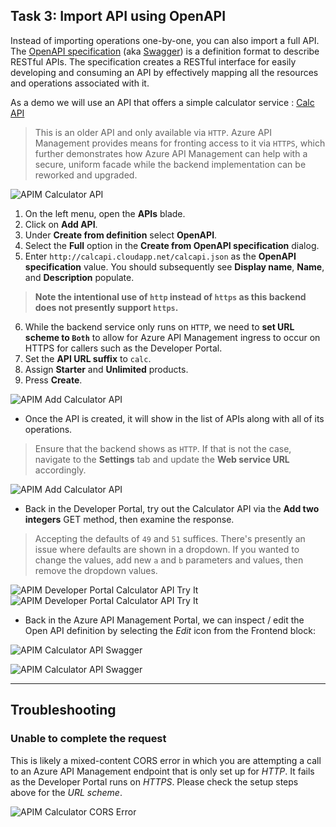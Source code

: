 ## Task 3: Import API using OpenAPI

Instead of importing operations one-by-one, you can also import a full API. The [OpenAPI specification](https://www.openapis.org/) (aka [Swagger](https://swagger.io)) is a definition format to describe RESTful APIs. The specification creates a RESTful interface for easily developing and consuming an API by effectively mapping all the resources and operations associated with it.

As a demo we will use an API that offers a simple calculator service : [Calc API](http://calcapi.cloudapp.net)

> This is an older API and only available via `HTTP`. Azure API Management provides means for fronting access to it via `HTTPS`, which further demonstrates how Azure API Management can help with a secure, uniform facade while the backend implementation can be reworked and upgraded.

![APIM Calculator API](media2/01.png)

1) On the left menu, open the **APIs** blade.  
2) Click on **Add API**.  
3) Under **Create from definition** select **OpenAPI**.  
4) Select the **Full** option in the **Create from OpenAPI specification** dialog.  
5) Enter `http://calcapi.cloudapp.net/calcapi.json` as the **OpenAPI specification** value. You should subsequently see **Display name**, **Name**, and **Description** populate.  

> **Note the intentional use of `http` instead of `https` as this backend does not presently support `https`.**  

6) While the backend service only runs on `HTTP`, we need to **set URL scheme to `Both`** to allow for Azure API Management ingress to occur on HTTPS for callers such as the Developer Portal.  
7) Set the **API URL suffix** to `calc`.  
8) Assign **Starter** and **Unlimited** products.  
9) Press **Create**.  

![APIM Add Calculator API](media2/02.png)

- Once the API is created, it will show in the list of APIs along with all of its operations.

> Ensure that the backend shows as `HTTP`. If that is not the case, navigate to the **Settings** tab and update the **Web service URL** accordingly.

  ![APIM Add Calculator API](media2/03.png)

- Back in the Developer Portal, try out the Calculator API via the **Add two integers** GET method, then examine the response.  

> Accepting the defaults of `49` and `51` suffices. There's presently an issue where defaults are shown in a dropdown. If you wanted to change the values, add new `a` and `b` parameters and values, then remove the dropdown values.

![APIM Developer Portal Calculator API Try It](media2/04.png)
![APIM Developer Portal Calculator API Try It](media2/05.png)

- Back in the Azure API Management Portal, we can inspect / edit the Open API definition by selecting the *Edit* icon from the Frontend block:

![APIM Calculator API Swagger](media2/06.png)

![APIM Calculator API Swagger](media2/07.png)

---

## Troubleshooting

### Unable to complete the request

This is likely a mixed-content CORS error in which you are attempting a call to an Azure API Management endpoint that is only set up for *HTTP*. It fails as the Developer Portal runs on *HTTPS*. Please check the setup steps above for the _URL scheme_.

![APIM Calculator CORS Error](../../assets/images/apim-calc-cors-error.png)
